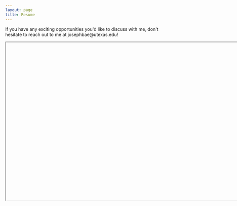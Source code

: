 ```yaml
---
layout: page
title: Resume
---
```


<p class="message">
  If you have any exciting opportunities you'd like to discuss with me, don't hesitate to reach out to me at josephbae@utexas.edu!
</p>

<iframe src="" width="800" height="500"></iframe>
